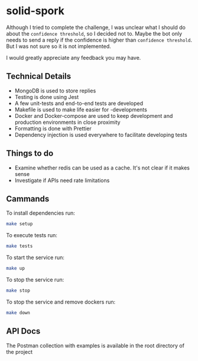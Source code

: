 # solid-spork

Although I tried to complete the challenge, I was unclear what I should do about the `confidence threshold`, so I decided not to. Maybe the bot only needs to send a reply if the confidence is higher than `confidence threshold`. But I was not sure so it is not implemented.

I would greatly appreciate any feedback you may have.

## Technical Details

-   MongoDB is used to store replies
-   Testing is done using Jest
-   A few unit-tests and end-to-end tests are developed
-   Makefile is used to make life easier for -developments
-   Docker and Docker-compose are used to keep development and production environments in close proximity
-   Formatting is done with Prettier
-   Dependency injection is used everywhere to facilitate developing tests

## Things to do

-   Examine whether redis can be used as a cache. It's not clear if it makes sense
-   Investigate if APIs need rate limitations

## Cammands

To install dependencies run:

```sh
make setup
```

To execute tests run:

```sh
make tests
```

To start the service run:

```sh
make up
```

To stop the service run:

```sh
make stop
```

To stop the service and remove dockers run:

```sh
make down
```

## API Docs

The Postman collection with examples is available in the root directory of the project
